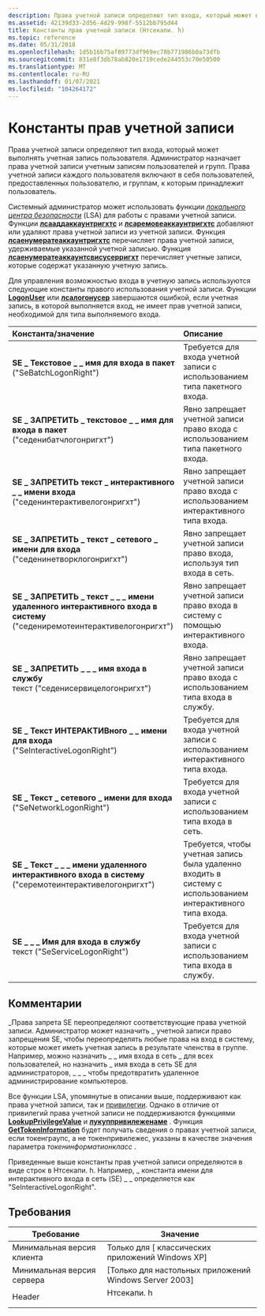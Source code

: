 ```yaml
---
description: Права учетной записи определяют тип входа, который может выполнять учетная запись пользователя. Администратор назначает права учетной записи учетным записям пользователей и групп. Все права учетной записи пользователя включают пользователей, которые были предоставлены пользователю, и группы, к которым принадлежит пользователь.
ms.assetid: 42139d33-2d56-4d29-998f-5512bb795d44
title: Константы прав учетной записи (Нтсекапи. h)
ms.topic: reference
ms.date: 05/31/2018
ms.openlocfilehash: 1d5b16b75af89773df969ec78b771986b0a73dfb
ms.sourcegitcommit: 831e8f3db78ab820e1710cede244553c70e50500
ms.translationtype: MT
ms.contentlocale: ru-RU
ms.lasthandoff: 01/07/2021
ms.locfileid: "104264172"
---
```

# <a name="account-rights-constants"></a>Константы прав учетной записи

Права учетной записи определяют тип входа, который может выполнять учетная запись пользователя. Администратор назначает права учетной записи учетным записям пользователей и групп. Права учетной записи каждого пользователя включают в себя пользователей, предоставленных пользователю, и группам, к которым принадлежит пользователь.

Системный администратор может использовать функции [*локального центра безопасности*](/windows/desktop/SecGloss/l-gly) (LSA) для работы с правами учетной записи. Функции [**лсааддаккаунтригхтс**](/windows/desktop/api/ntsecapi/nf-ntsecapi-lsaaddaccountrights) и [**лсаремовеаккаунтригхтс**](/windows/desktop/api/ntsecapi/nf-ntsecapi-lsaremoveaccountrights) добавляют или удаляют права учетной записи из учетной записи. Функция [**лсаенумератеаккаунтригхтс**](/windows/desktop/api/ntsecapi/nf-ntsecapi-lsaenumerateaccountrights) перечисляет права учетной записи, удерживаемые указанной учетной записью. Функция [**лсаенумератеаккаунтсвисусерригхт**](/windows/desktop/api/ntsecapi/nf-ntsecapi-lsaenumerateaccountswithuserright) перечисляет учетные записи, которые содержат указанную учетную запись.

Для управления возможностью входа в учетную запись используются следующие константы правого использования учетной записи. Функции [**LogonUser**](/windows/desktop/api/winbase/nf-winbase-logonusera) или [**лсалогонусер**](/windows/desktop/api/ntsecapi/nf-ntsecapi-lsalogonuser) завершаются ошибкой, если учетная запись, в которой выполняется вход, не имеет прав учетной записи, необходимой для типа выполняемого входа.



| Константа/значение                                                                                                                                                                                                                                                                                                                           | Описание                                                                                            |
|:-----------------------------------------------------------------------------------------------------------------------------------------------------------------------------------------------------------------------------------------------------------------------------------------------------------------------------------------|:-------------------------------------------------------------------------------------------------------|
| <span id="SE_BATCH_LOGON_NAME"></span><span id="se_batch_logon_name"></span><dl> <dt>**SE \_ Текстовое \_ \_ имя для входа в пакет**</dt> <dt>("SeBatchLogonRight")</dt> </dl>                                                                         | Требуется для входа учетной записи с использованием типа пакетного входа.<br/>                               |
| <span id="SE_DENY_BATCH_LOGON_NAME"></span><span id="se_deny_batch_logon_name"></span><dl> <dt>**SE \_ ЗАПРЕТИТЬ \_ текстовое \_ \_ имя для входа в пакет**</dt> <dt>("седенибатчлогонригхт")</dt> </dl>                                                     | Явно запрещает учетной записи право входа с использованием типа пакетного входа.<br/>                |
| <span id="SE_DENY_INTERACTIVE_LOGON_NAME"></span><span id="se_deny_interactive_logon_name"></span><dl> <dt>**SE \_ ЗАПРЕТИТЬ текст \_ интерактивного \_ \_ имени входа**</dt> <dt>("седенинтерактивелогонригхт")</dt> </dl>                             | Явно запрещает учетной записи право входа с использованием интерактивного типа входа.<br/>          |
| <span id="SE_DENY_NETWORK_LOGON_NAME"></span><span id="se_deny_network_logon_name"></span><dl> <dt>**SE \_ ЗАПРЕТИТЬ \_ текст \_ сетевого \_ имени для входа**</dt> <dt>("седенинетворклогонригхт")</dt> </dl>                                             | Явно запрещает учетной записи право входа, используя тип входа в сеть.<br/>              |
| <span id="SE_DENY_REMOTE_INTERACTIVE_LOGON_NAME"></span><span id="se_deny_remote_interactive_logon_name"></span><dl> <dt>**SE \_ ЗАПРЕТИТЬ \_ текст \_ \_ \_ имени удаленного интерактивного входа в систему**</dt> <dt>("седениремотеинтерактивелогонригхт")</dt> </dl> | Явно запрещает учетной записи право входа в систему с помощью интерактивного входа.<br/> |
| <span id="SE_DENY_SERVICE_LOGON_NAME"></span><span id="se_deny_service_logon_name"></span><dl> <dt>**SE \_ ЗАПРЕТИТЬ \_ \_ \_ имя входа в службу**</dt> <dt>текст ("седенисервицелогонригхт")</dt> </dl>                                             | Явно запрещает учетной записи право входа с использованием типа входа в службу.<br/>              |
| <span id="SE_INTERACTIVE_LOGON_NAME"></span><span id="se_interactive_logon_name"></span><dl> <dt>**SE \_ Текст ИНТЕРАКТИВного \_ \_ имени для входа**</dt> <dt>("SeInteractiveLogonRight")</dt> </dl>                                                 | Требуется для входа учетной записи с использованием интерактивного типа входа.<br/>                         |
| <span id="SE_NETWORK_LOGON_NAME"></span><span id="se_network_logon_name"></span><dl> <dt>**SE \_ Текст \_ сетевого \_ имени для входа**</dt> <dt>("SeNetworkLogonRight")</dt> </dl>                                                                 | Требуется для входа учетной записи с использованием типа входа в сеть.<br/>                             |
| <span id="SE_REMOTE_INTERACTIVE_LOGON_NAME"></span><span id="se_remote_interactive_logon_name"></span><dl> <dt>**SE \_ Текст \_ \_ \_ имени удаленного интерактивного входа в систему**</dt> <dt>("серемотеинтерактивелогонригхт")</dt> </dl>                     | Требуется, чтобы учетная запись была удаленно входить в систему с использованием интерактивного типа входа.<br/>                |
| <span id="SE_SERVICE_LOGON_NAME"></span><span id="se_service_logon_name"></span><dl> <dt>**SE \_ \_ \_ Имя для входа в службу**</dt> <dt>текст ("SeServiceLogonRight")</dt> </dl>                                                                 | Требуется для входа учетной записи с использованием типа входа в службу.<br/>                             |



## <a name="remarks"></a>Комментарии

\_Права запрета SE переопределяют соответствующие права учетной записи. Администратор может назначить \_ учетной записи право запрещения SE, чтобы переопределять любые права на вход в систему, которые может иметь учетная запись в результате членства в группе. Например, можно назначить \_ \_ имя входа в сеть \_ для всех пользователей, но назначить \_ имя входа в сеть SE для администраторов, \_ \_ \_ чтобы предотвратить удаленное администрирование компьютеров.

Все функции LSA, упомянутые в описании выше, поддерживают как права учетной записи, так и [привилегии](privilege-constants.md). Однако в отличие от привилегий права учетной записи не поддерживаются функциями [**LookupPrivilegeValue**](/windows/desktop/api/Winbase/nf-winbase-lookupprivilegevaluea) и [**лукуппривилеженаме**](/windows/desktop/api/Winbase/nf-winbase-lookupprivilegenamea) . Функция [**GetTokenInformation**](/windows/win32/api/securitybaseapi/nf-securitybaseapi-gettokeninformation) будет получать сведения о правах учетной записи, если токенграупс, а не токенпривилежес, указаны в качестве значения параметра *токенинформатионкласс* .

Приведенные выше константы прав учетной записи определяются в виде строк в Нтсекапи. h. Например, \_ константа имени для интерактивного входа в сеть (SE) \_ \_ определяется как "SeInteractiveLogonRight".

## <a name="requirements"></a>Требования



| Требование | Значение |
|-------------------------------------|---------------------------------------------------------------------------------------|
| Минимальная версия клиента<br/> | Только для \[ классических приложений Windows XP\]<br/>                                           |
| Минимальная версия сервера<br/> | \[Только для настольных приложений Windows Server 2003\]<br/>                                  |
| Header<br/>                   | <dl> <dt>Нтсекапи. h</dt> </dl> |



 

